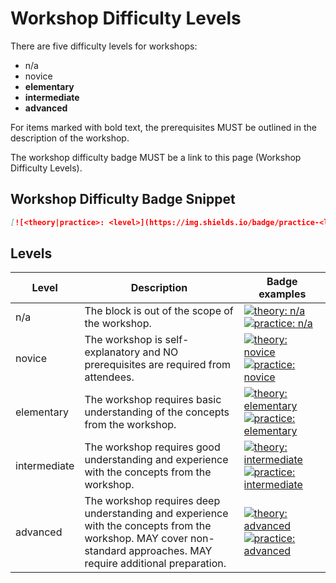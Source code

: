 # Workshop Difficulty Levels

There are five difficulty levels for workshops:

- n/a
- novice
- **elementary**
- **intermediate**
- **advanced**

For items marked with bold text, the prerequisites MUST be outlined in the description of the workshop.

The workshop difficulty badge MUST be a link to this page (Workshop Difficulty Levels).

## Workshop Difficulty Badge Snippet

```markdown
[![<theory|practice>: <level>](https://img.shields.io/badge/practice-<level>-<color>)](https://github.com/raini-dev/raini/wiki/Workshop-Difficulty-Levels)
```

## Levels

|Level| Description | Badge examples |
|-----|-------------|----------------|
| n/a   | The block is out of the scope of the workshop. | [![theory: n/a](https://img.shields.io/badge/theory-n%2Fa-lightgrey)](https://github.com/raini-dev/raini/wiki/Workshop-Difficulty-Levels) [![practice: n/a](https://img.shields.io/badge/practice-n%2Fa-lightgrey)](https://github.com/raini-dev/raini/wiki/Workshop-Difficulty-Levels) |
| novice | The workshop is self-explanatory and NO prerequisites are required from attendees. | [![theory: novice](https://img.shields.io/badge/theory-novice-green)](https://github.com/raini-dev/raini/wiki/Workshop-Difficulty-Levels) [![practice: novice](https://img.shields.io/badge/practice-novice-green)](https://github.com/raini-dev/raini/wiki/Workshop-Difficulty-Levels) |
| elementary | The workshop requires basic understanding of the concepts from the workshop. | [![theory: elementary](https://img.shields.io/badge/theory-elementary-yellow)](https://github.com/raini-dev/raini/wiki/Workshop-Difficulty-Levels) [![practice: elementary](https://img.shields.io/badge/practice-elementary-yellow)](https://github.com/raini-dev/raini/wiki/Workshop-Difficulty-Levels) |
| intermediate | The workshop requires good understanding and experience with the concepts from the workshop. | [![theory: intermediate](https://img.shields.io/badge/theory-intermediate-orange)](https://github.com/raini-dev/raini/wiki/Workshop-Difficulty-Levels) [![practice: intermediate](https://img.shields.io/badge/practice-intermediate-orange)](https://github.com/raini-dev/raini/wiki/Workshop-Difficulty-Levels) |
| advanced | The workshop requires deep understanding and experience with the concepts from the workshop. MAY cover non-standard approaches. MAY require additional preparation. | [![theory: advanced](https://img.shields.io/badge/theory-advanced-red)](https://github.com/raini-dev/raini/wiki/Workshop-Difficulty-Levels) [![practice: advanced](https://img.shields.io/badge/practice-advanced-red)](https://github.com/raini-dev/raini/wiki/Workshop-Difficulty-Levels)

